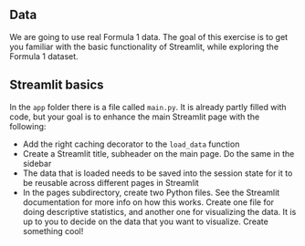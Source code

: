 ## Data
We are going to use real Formula 1 data. The goal of this exercise is to get you familiar with the basic functionality of Streamlit, while exploring the Formula 1 dataset.

## Streamlit basics
In the `app` folder there is a file called `main.py`. It is already
partly filled with code, but your goal is to enhance the main Streamlit page
with the following:
- Add the right caching decorator to the `load_data` function
- Create a Streamlit title, subheader on the main page. Do the same in the sidebar
- The data that is loaded needs to be saved into the session state for it
to be reusable across different pages in Streamlit
- In the pages subdirectory, create two Python files. See the Streamlit documentation
for more info on how this works. Create one file for doing descriptive
statistics, and another one for visualizing the data. It is up to you to decide
on the data that you want to visualize. Create something cool!
